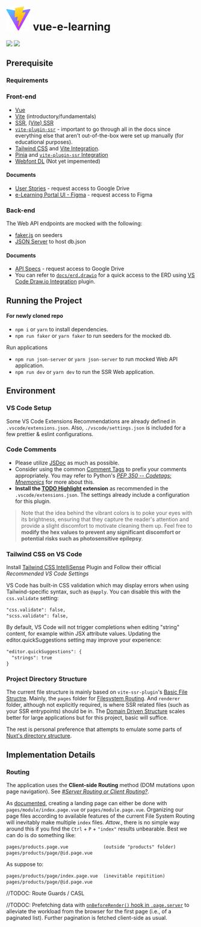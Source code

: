 # ![](public/vite.svg) vue-e-learning

[![](https://img.shields.io/badge/made%20with-vue-4FC08D?style=for-the-badge&logo=vuedotjs)](https://vuejs.org/) [![](https://img.shields.io/badge/powered%20by-vite-B242FE?style=for-the-badge&logo=vite&logoColor=FFD42C)](https://vitejs.dev/guide/)

## Prerequisite

### Requirements

### Front-end

- [Vue](https://vuejs.org/)
- [Vite](https://vitejs.dev/guide/) (introductory/fundamentals)
- [SSR](https://vuejs.org/guide/scaling-up/ssr.html), [(Vite) SSR](https://vitejs.dev/guide/ssr.html)
- [`vite-plugin-ssr`](https://vite-plugin-ssr.com/) - important to go through all in the docs since everything else that aren't out-of-the-box were set up manually (for educational purposes).
- [Tailwind CSS](https://tailwindcss.com/docs) and [Vite Integration](https://tailwindcss.com/docs/guides/vite).
- [Pinia](https://pinia.vuejs.org/) and [`vite-plugin-ssr` Integration](https://vite-plugin-ssr.com/pinia)
- [Webfont DL](https://github.com/feat-agency/vite-plugin-webfont-dl) (Not yet impemented)

#### Documents

- [User Stories](https://docs.google.com/document/d/1JsGsiNg07R9YdC7NnHcfoiwxikiIcznCF4tCBQXY_YI/edit) - request access to Google Drive
- [e-Learning Portal UI - Figma](https://www.figma.com/file/GWF1nhwVVyf9yBfpnPUnYv/eLearning?node-id=446%3A188) - request access to Figma

### Back-end

The Web API endpoints are mocked with the following:

- [faker.js](https://github.com/marak/Faker.js/) on seeders
- [JSON Server](https://github.com/typicode/json-server) to host db.json

#### Documents

- [API Specs](https://docs.google.com/document/d/1L0hdRgWpCUyc0EigpzBTy65xjDudIaS3opKrboPwCaQ/edit) - request access to Google Drive
- You can refer to [`docs/erd.drawio`](docs/erd.drawio) for a quick access to the ERD using [VS Code Draw.io Integration](https://marketplace.visualstudio.com/items?itemName=hediet.vscode-drawio) plugin.

## Running the Project

#### For newly cloned repo

- `npm i` or `yarn` to install dependencies.
- `npm run faker` or `yarn faker` to run seeders for the mocked db.

Run applications

- `npm run json-server` or `yarn json-server` to run mocked Web API application.
- `npm run dev` or `yarn dev` to run the SSR Web application.

## Environment

### VS Code Setup

Some VS Code Extensions Recommendations are already defined in `.vscode/extensions.json`. Also, `./vscode/settings.json` is included for a few prettier & eslint configurations.

### Code Comments

- Please utilize [JSDoc](https://devhints.io/jsdoc) as much as possible.
- Consider using the common [Comment Tags](<https://en.wikipedia.org/wiki/Comment_(computer_programming)#Tags>) to prefix your comments appropriately. You may refer to Python's _[PEP 350 -- Codetags: Mnemonics](https://www.python.org/dev/peps/pep-0350/#mnemonics)_ for more about this.
- **Install the [TODO Highlight](https://marketplace.visualstudio.com/items?itemName=wayou.vscode-todo-highlight) extension** as recommended in the `.vscode/extensions.json`. The settings already include a configuration for this plugin.

> Note that the idea behind the vibrant colors is to poke your eyes with its brightness, ensuring that they capture the reader's attention and provide a slight discomfort to motivate cleaning them up. Feel free to **modify the hex values to prevent any significant discomfort or potential risks such as photosensitive epilepsy**.

### Tailwind CSS on VS Code

Install [Tailwind CSS IntelliSense](https://marketplace.visualstudio.com/items?itemName=bradlc.vscode-tailwindcss) Plugin and Follow their official _Recommended VS Code Settings_

VS Code has built-in CSS validation which may display errors when using Tailwind-specific syntax, such as `@apply`. You can disable this with the `css.validate` setting:

```
"css.validate": false,
"scss.validate": false,
```

By default, VS Code will not trigger completions when editing "string" content, for example within JSX attribute values. Updating the editor.quickSuggestions setting may improve your experience:

```
"editor.quickSuggestions": {
  "strings": true
}
```

### Project Directory Structure

The current file structure is mainly based on `vite-ssr-plugin`'s [Basic File Structre](https://vite-plugin-ssr.com/file-structure#basic-apps). Mainly, the `pages` folder for [Filesystem Routing](https://vite-plugin-ssr.com/filesystem-routing). And `renderer` folder, although not explicitly required, is where SSR related files (such as your SSR entrypoints) should be in. The [Domain Driven Structure](https://vite-plugin-ssr.com/file-structure#domain-driven) scales better for large applications but for this project, basic will suffice.

The rest is personal preference that attempts to emulate some parts of [Nuxt's directory structure](https://nuxt.com/docs/guide/directory-structure/nuxt).

## Implementation Details

### Routing
The application uses the **Client-side Routing** method (DOM mutations upon page navigation). See [*#Server Routing or Client Routing?*](https://vite-plugin-ssr.com/routing#server-routing-or-client-routing).

As [documented](https://vite-plugin-ssr.com/filesystem-routing), creating a landing page can either be done with `pages/module/index.page.vue` or `pages/module.page.vue`. Organizing our page files according to available features of the current File System Routing will inevitably make multiple `index` files. *Attow.*, there is no simple way around this if you find the `Ctrl` + `P` + `"index"` results unbearable. Best we can do is do something like:
```
pages/products.page.vue             (outside "products" folder)
pages/products/page/@id.page.vue
```
As suppose to:
```
pages/products/page/index.page.vue  (inevitable repitition)
pages/products/page/@id.page.vue
```

//TODOC: Route Guards / CASL

//TODOC: Prefetching data with [`onBeforeRender()` hook in `.page.server`](https://vite-plugin-ssr.com/onBeforeRender-isomorphic) to alleviate the workload from the browser for the first page (i.e., of a paginated list). Further pagination is fetched client-side as usual.
